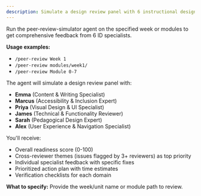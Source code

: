 ```yaml
---
description: Simulate a design review panel with 6 instructional design specialists (Content, Accessibility, Visual Design, Technical, Pedagogy, UX)
---
```


Run the peer-review-simulator agent on the specified week or modules to get comprehensive feedback from 6 ID specialists.

**Usage examples:**
- `/peer-review Week 1`
- `/peer-review modules/week1/`
- `/peer-review Module 0-7`

The agent will simulate a design review panel with:
- **Emma** (Content & Writing Specialist)
- **Marcus** (Accessibility & Inclusion Expert)
- **Priya** (Visual Design & UI Specialist)
- **James** (Technical & Functionality Reviewer)
- **Sarah** (Pedagogical Design Expert)
- **Alex** (User Experience & Navigation Specialist)

You'll receive:
- Overall readiness score (0-100)
- Cross-reviewer themes (issues flagged by 3+ reviewers) as top priority
- Individual specialist feedback with specific fixes
- Prioritized action plan with time estimates
- Verification checklists for each domain

**What to specify:** Provide the week/unit name or module path to review.
